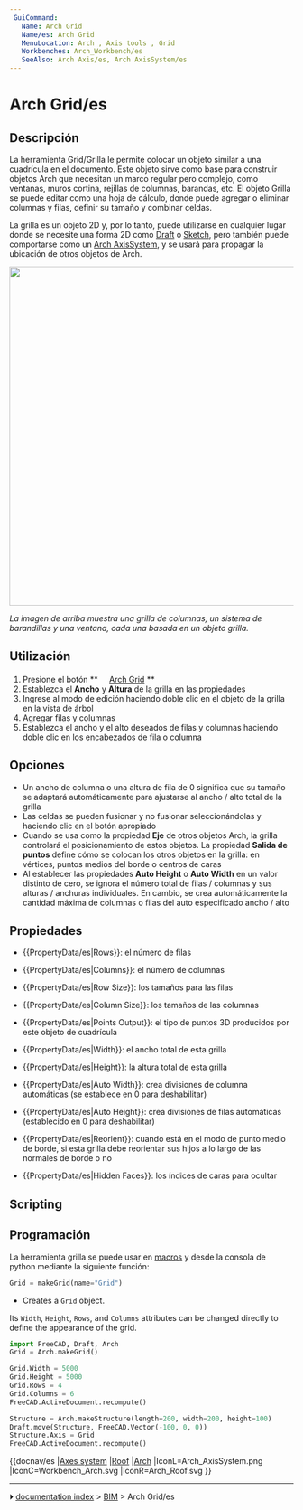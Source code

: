 ```yaml
---
 GuiCommand:
   Name: Arch Grid
   Name/es: Arch Grid
   MenuLocation: Arch , Axis tools , Grid
   Workbenches: Arch_Workbench/es
   SeeAlso: Arch Axis/es, Arch AxisSystem/es
---
```


# Arch Grid/es


</div>



## Descripción


<div class="mw-translate-fuzzy">

La herramienta Grid/Grilla le permite colocar un objeto similar a una cuadrícula en el documento. Este objeto sirve como base para construir objetos Arch que necesitan un marco regular pero complejo, como ventanas, muros cortina, rejillas de columnas, barandas, etc. El objeto Grilla se puede editar como una hoja de cálculo, donde puede agregar o eliminar columnas y filas, definir su tamaño y combinar celdas.


</div>


<div class="mw-translate-fuzzy">

La grilla es un objeto 2D y, por lo tanto, puede utilizarse en cualquier lugar donde se necesite una forma 2D como [Draft](Draft_Workbench/es.md) o [Sketch](Sketcher_Workbench/es.md), pero también puede comportarse como un [Arch AxisSystem](Arch_AxisSystem/es.md), y se usará para propagar la ubicación de otros objetos de Arch.


</div>

<img alt="" src=images/Arch_Grid_example.jpg  style="width:600px;">


<div class="mw-translate-fuzzy">

*La imagen de arriba muestra una grilla de columnas, un sistema de barandillas y una ventana, cada una basada en un objeto grilla.*


</div>




<div class="mw-translate-fuzzy">

## Utilización


</div>


<div class="mw-translate-fuzzy">

1.  Presione el botón **<img src="images/_Arch_Grid.png_" width= 16px> [Arch Grid](Arch_Grid/es.md)
**
2.  Establezca el **Ancho** y **Altura** de la grilla en las propiedades
3.  Ingrese al modo de edición haciendo doble clic en el objeto de la grilla en la vista de árbol
4.  Agregar filas y columnas
5.  Establezca el ancho y el alto deseados de filas y columnas haciendo doble clic en los encabezados de fila o columna


</div>



## Opciones


<div class="mw-translate-fuzzy">

-   Un ancho de columna o una altura de fila de 0 significa que su tamaño se adaptará automáticamente para ajustarse al ancho / alto total de la grilla
-   Las celdas se pueden fusionar y no fusionar seleccionándolas y haciendo clic en el botón apropiado
-   Cuando se usa como la propiedad **Eje** de otros objetos Arch, la grilla controlará el posicionamiento de estos objetos. La propiedad **Salida de puntos** define cómo se colocan los otros objetos en la grilla: en vértices, puntos medios del borde o centros de caras
-   Al establecer las propiedades **Auto Height** o **Auto Width** en un valor distinto de cero, se ignora el número total de filas / columnas y sus alturas / anchuras individuales. En cambio, se crea automáticamente la cantidad máxima de columnas o filas del auto especificado ancho / alto


</div>



## Propiedades

-    {{PropertyData/es|Rows}}: el número de filas

-    {{PropertyData/es|Columns}}: el número de columnas

-    {{PropertyData/es|Row Size}}: los tamaños para las filas

-    {{PropertyData/es|Column Size}}: los tamaños de las columnas

-    {{PropertyData/es|Points Output}}: el tipo de puntos 3D producidos por este objeto de cuadrícula

-    {{PropertyData/es|Width}}: el ancho total de esta grilla

-    {{PropertyData/es|Height}}: la altura total de esta grilla

-    {{PropertyData/es|Auto Width}}: crea divisiones de columna automáticas (se establece en 0 para deshabilitar)

-    {{PropertyData/es|Auto Height}}: crea divisiones de filas automáticas (establecido en 0 para deshabilitar)

-    {{PropertyData/es|Reorient}}: cuando está en el modo de punto medio de borde, si esta grilla debe reorientar sus hijos a lo largo de las normales de borde o no

-    {{PropertyData/es|Hidden Faces}}: los índices de caras para ocultar

## Scripting


<div class="mw-translate-fuzzy">

## Programación


</div>


<div class="mw-translate-fuzzy">

La herramienta grilla se puede usar en [macros](macros/es.md) y desde la consola de python mediante la siguiente función:


</div>


```python
Grid = makeGrid(name="Grid")
```

-   Creates a `Grid` object.

Its `Width`, `Height`, `Rows`, and `Columns` attributes can be changed directly to define the appearance of the grid.


```python
import FreeCAD, Draft, Arch
Grid = Arch.makeGrid()

Grid.Width = 5000
Grid.Height = 5000
Grid.Rows = 4
Grid.Columns = 6
FreeCAD.ActiveDocument.recompute()

Structure = Arch.makeStructure(length=200, width=200, height=100)
Draft.move(Structure, FreeCAD.Vector(-100, 0, 0))
Structure.Axis = Grid
FreeCAD.ActiveDocument.recompute() 
```


<div class="mw-translate-fuzzy">


{{docnav/es
|[Axes system](Arch_AxisSystem/es.md)
|[Roof](Arch_Roof/es.md)
|[Arch](Arch_Workbench/es.md)
|IconL=Arch_AxisSystem.png
|IconC=Workbench_Arch.svg
|IconR=Arch_Roof.svg
}}


</div>



---
⏵ [documentation index](../README.md) > [BIM](Category_BIM.md) > Arch Grid/es
